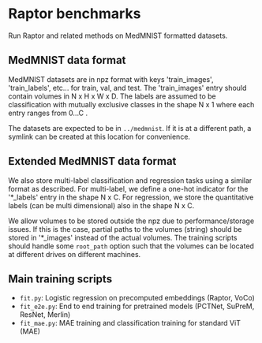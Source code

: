 # Raptor benchmarks

Run Raptor and related methods on MedMNIST formatted datasets.

## MedMNIST data format

MedMNIST datasets are in npz format with keys 'train_images', 'train_labels', etc...
for train, val, and test. The 'train_images' entry should contain volumes in N x H x W x D.
The labels are assumed to be classification with mutually exclusive classes in the shape N x 1
where each entry ranges from 0...C .

The datasets are expected to be in `../medmnist`. If it is at a different path, a symlink can be created at this location for convenience.

## Extended MedMNIST data format

We also store multi-label classification and regression tasks using a similar format as described.
For multi-label, we define a one-hot indicator for the '*_labels' entry in the shape N x C.
For regression, we store the quantitative labels (can be multi dimensional) also in the shape N x C.

We allow volumes to be stored outside the npz due to performance/storage issues. If this is the case, partial paths to the volumes (string) should be stored in '*_images' instead of the actual volumes.
The training scripts should handle some `root_path` option such that the volumes can be located at different drives on different machines.

## Main training scripts

* `fit.py`: Logistic regression on precomputed embeddings (Raptor, VoCo)
* `fit_e2e.py`: End to end training for pretrained models (PCTNet, SuPreM, ResNet, Merlin)
* `fit_mae.py`: MAE training and classification training for standard ViT (MAE)

